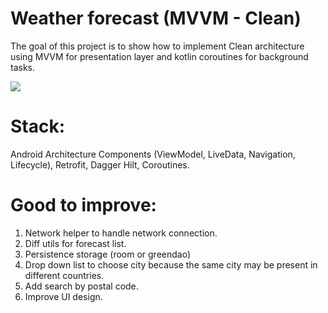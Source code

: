 # Weather forecast (MVVM - Clean)

The goal of this project is to show how to implement Clean architecture using MVVM for presentation layer and kotlin coroutines for background tasks.

![](https://github.com/v-burov/weather-forecast/blob/main/forecat_coroutines.gif)

# Stack: 
Android Architecture Components (ViewModel, LiveData, Navigation, Lifecycle), Retrofit, Dagger Hilt, Coroutines.

# Good to improve:
1. Network helper to handle network connection.
2. Diff utils for forecast list.
3. Persistence storage (room or greendao)
4. Drop down list to choose city because the same city may be present in different countries.
5. Add search by postal code.
6. Improve UI design. 